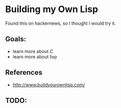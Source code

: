 # Building my Own Lisp

Found this on hackernews, so I thought I would try it.

## Goals:

* learn more about C
* learn more about lisp

## References
* <http://www.buildyourownlisp.com/>

## TODO:


